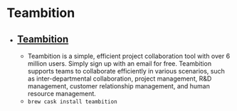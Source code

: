 # Teambition
- [Teambition](https://www.teambition.com/)
  - 
  - Teambition is a simple, efficient project collaboration tool with over 6 million users. Simply sign up with an email for free. Teambition supports teams to collaborate efficiently in various scenarios, such as inter-departmental collaboration, project management, R&D management, customer relationship management, and human resource management.
  - `brew cask install teambition`
